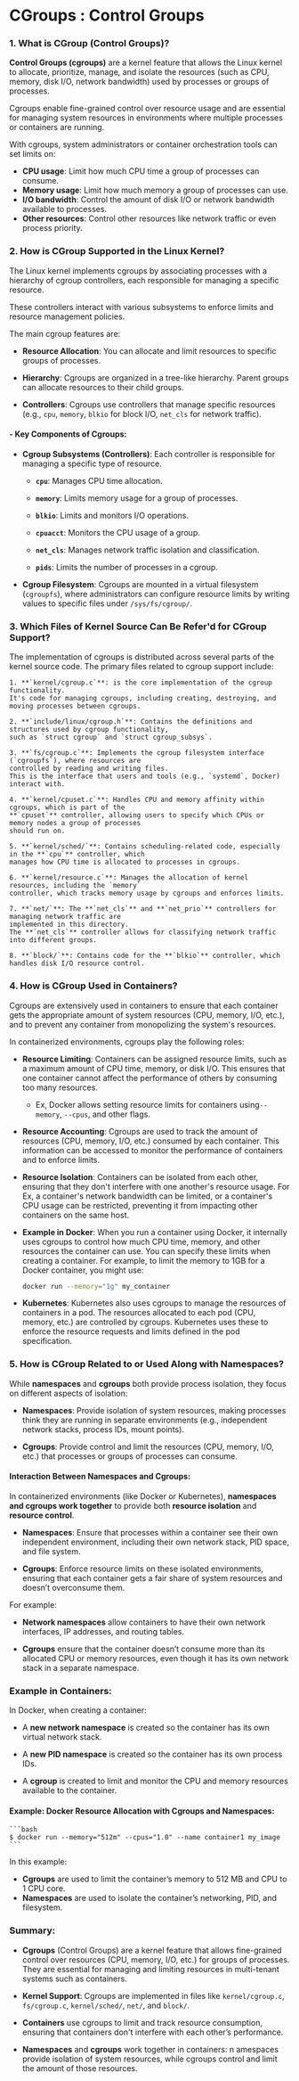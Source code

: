 # CGroups : Control Groups 

### 1. **What is CGroup (Control Groups)?**

**Control Groups (cgroups)** are a kernel feature that allows the Linux kernel to allocate, prioritize, 
manage, and isolate the resources (such as CPU, memory, disk I/O, network bandwidth) used by processes or 
groups of processes. 

Cgroups enable fine-grained control over resource usage and are essential for managing system resources in 
environments where multiple processes or containers are running.

With cgroups, system administrators or container orchestration tools can set limits on:

- **CPU usage**: Limit how much CPU time a group of processes can consume.
- **Memory usage**: Limit how much memory a group of processes can use.
- **I/O bandwidth**: Control the amount of disk I/O or network bandwidth available to processes.
- **Other resources**: Control other resources like network traffic or even process priority.

### 2. **How is CGroup Supported in the Linux Kernel?**

The Linux kernel implements cgroups by associating processes with a hierarchy of cgroup controllers, 
each responsible for managing a specific resource. 

These controllers interact with various subsystems to enforce limits and resource management policies.

The main cgroup features are:

- **Resource Allocation**: 
    You can allocate and limit resources to specific groups of processes.

- **Hierarchy**: 
    Cgroups are organized in a tree-like hierarchy. 
    Parent groups can allocate resources to their child groups.

- **Controllers**: 
    Cgroups use controllers that manage specific resources 
    (e.g., `cpu`, `memory`, `blkio` for block I/O, `net_cls` for network traffic).

#### - Key Components of Cgroups:

- **Cgroup Subsystems (Controllers)**:
  Each controller is responsible for managing a specific type of resource.

  - **`cpu`**: Manages CPU time allocation.

  - **`memory`**: Limits memory usage for a group of processes.

  - **`blkio`**: Limits and monitors I/O operations.

  - **`cpuacct`**: Monitors the CPU usage of a group.

  - **`net_cls`**: Manages network traffic isolation and classification.

  - **`pids`**: Limits the number of processes in a cgroup.

- **Cgroup Filesystem**: Cgroups are mounted in a virtual filesystem (`cgroupfs`), where administrators can
  configure resource limits by writing values to specific files under `/sys/fs/cgroup/`.

### 3. **Which Files of Kernel Source Can Be Refer'd for CGroup Support?**

The implementation of cgroups is distributed across several parts of the kernel source code. 
The primary files related to cgroup support include:

    1. **`kernel/cgroup.c`**: is the core implementation of the cgroup functionality. 
    It's code for managing cgroups, including creating, destroying, and moving processes between cgroups.

    2. **`include/linux/cgroup.h`**: Contains the definitions and structures used by cgroup functionality, 
    such as `struct cgroup` and `struct cgroup_subsys`.

    3. **`fs/cgroup.c`**: Implements the cgroup filesystem interface (`cgroupfs`), where resources are 
    controlled by reading and writing files. 
    This is the interface that users and tools (e.g., `systemd`, Docker) interact with.

    4. **`kernel/cpuset.c`**: Handles CPU and memory affinity within cgroups, which is part of the 
    **`cpuset`** controller, allowing users to specify which CPUs or memory nodes a group of processes 
    should run on.

    5. **`kernel/sched/`**: Contains scheduling-related code, especially in the **`cpu`** controller, which
    manages how CPU time is allocated to processes in cgroups.

    6. **`kernel/resource.c`**: Manages the allocation of kernel resources, including the `memory` 
    controller, which tracks memory usage by cgroups and enforces limits.

    7. **`net/`**: The **`net_cls`** and **`net_prio`** controllers for managing network traffic are 
    implemented in this directory. 
    The **`net_cls`** controller allows for classifying network traffic into different groups.

    8. **`block/`**: Contains code for the **`blkio`** controller, which handles disk I/O resource control.


### 4. **How is CGroup Used in Containers?**

Cgroups are extensively used in containers to ensure that each container gets the appropriate amount of 
system resources (CPU, memory, I/O, etc.), and to prevent any container from monopolizing the system's 
resources. 

In containerized environments, cgroups play the following roles:

- **Resource Limiting**: Containers can be assigned resource limits, such as a maximum amount of CPU time, 
  memory, or disk I/O. 
  This ensures that one container cannot affect the performance of others by consuming too many resources.
  - Ex, Docker allows setting resource limits for containers using`--memory`, `--cpus`, and other flags.
  
- **Resource Accounting**: Cgroups are used to track the amount of resources (CPU, memory, I/O, etc.) 
  consumed by each container. 
  This information can be accessed to monitor the performance of containers and to enforce limits.

- **Resource Isolation**: Containers can be isolated from each other, ensuring that they don't interfere 
  with one another's resource usage. 
  For Ex, a container's network bandwidth can be limited, or a container's CPU usage can be restricted, 
  preventing it from impacting other containers on the same host.

- **Example in Docker**:
  When you run a container using Docker, it internally uses cgroups to control how much CPU time, memory, 
  and other resources the container can use. 
  You can specify these limits when creating a container. 
  For example, to limit the memory to 1GB for a Docker container, you might use:
  ```bash
  docker run --memory="1g" my_container
  ```
- **Kubernetes**: Kubernetes also uses cgroups to manage the resources of containers in a pod. 
  The resources allocated to each pod (CPU, memory, etc.) are controlled by cgroups. 
  Kubernetes uses these to enforce the resource requests and limits defined in the pod specification.

### 5. **How is CGroup Related to or Used Along with Namespaces?**

While **namespaces** and **cgroups** both provide process isolation, they focus on different aspects of 
isolation:

- **Namespaces**: 
    Provide isolation of system resources, making processes think they are running in separate environments 
    (e.g., independent network stacks, process IDs, mount points).

- **Cgroups**: Provide control and limit the resources (CPU, memory, I/O, etc.) that processes or groups of 
  processes can consume.

#### Interaction Between Namespaces and Cgroups:

In containerized environments (like Docker or Kubernetes), **namespaces and cgroups work together** to 
provide both **resource isolation** and **resource control**.

- **Namespaces**: Ensure that processes within a container see their own independent environment, including 
  their own network stack, PID space, and file system.

- **Cgroups**: Enforce resource limits on these isolated environments, ensuring that each container gets a 
  fair share of system resources and doesn’t overconsume them.

For example:
- **Network namespaces** allow containers to have their own network interfaces, IP addresses, and 
  routing tables.

- **Cgroups** ensure that the container doesn’t consume more than its allocated CPU or memory resources, 
  even though it has its own network stack in a separate namespace.

### Example in Containers:

In Docker, when creating a container:

- A **new network namespace** is created so the container has its own virtual network stack.

- A **new PID namespace** is created so the container has its own process IDs.

- A **cgroup** is created to limit and monitor the CPU and memory resources available to the container.

#### Example: Docker Resource Allocation with Cgroups and Namespaces:
    ```bash
    $ docker run --memory="512m" --cpus="1.0" --name container1 my_image
    ```
In this example:

- **Cgroups** are used to limit the container’s memory to 512 MB and CPU to 1 CPU core.
- **Namespaces** are used to isolate the container’s networking, PID, and filesystem.

### Summary:

- **Cgroups** (Control Groups) are a kernel feature that allows fine-grained control over resources 
  (CPU, memory, I/O, etc.) for groups of processes. 
  They are essential for managing and limiting resources in multi-tenant systems such as containers.

- **Kernel Support**: Cgroups are implemented in files like 
  `kernel/cgroup.c`, `fs/cgroup.c`, `kernel/sched/`, `net/`, and `block/`.

- **Containers** use cgroups to limit and track resource consumption, ensuring that containers don't 
  interfere with each other’s performance.

- **Namespaces** and **cgroups** work together in containers: n
  amespaces provide isolation of system resources, 
  while cgroups control and limit the amount of those resources.
